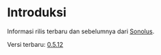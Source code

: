 # Introduksi

Informasi rilis terbaru dan sebelumnya dari [Sonolus](https://sonolus.com).

Versi terbaru: [0.5.12](./versions/0.5.12.md)
